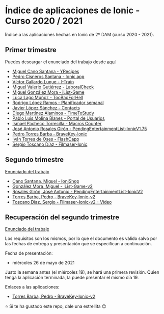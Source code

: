 # Índice de aplicaciones de Ionic - Curso 2020 / 2021

Índice a las aplicaciones hechas en Ionic de 2º DAM (curso 2020 - 2021).

## Primer trimestre

Puedes descargar el enunciado del trabajo desde [aquí](trabajo_ionic_v2.pdf)

* [Miguel Cano Santana - YRecipes](https://github.com/miguelcanosantana/YRecipes-App)
* [Pedro Cisneros Santana - Ionic app](https://github.com/PedroCisnerosSantana/ionicapp)
* [Víctor Gallardo Luque - I-Train](https://github.com/VictorGallardo/I-Train)
* [Miguel Valerio Gutiérrez - LaboralCheck](https://github.com/BeTheVal/LaboralCheck)
* [Miguel González Mora - iList-Game](https://github.com/Miguelgm1693/iList-Game)
* [Luca Lago Muñoz - TooBadForHell](https://github.com/ROMthesheep/TooBadForHell)
* [Rodrigo López Ramos - Planificador semanal](https://github.com/rodrigolopezramoss/Proyecto-Ionic-Planificador)
* [Javier López Sánchez - Contacts](https://github.com/javier-l0pez/Project1AD)
* [Diego Martínez Alaminos - TimeToStudy](https://github.com/diegomartinezalaminos/TimeToStudy)
* [Pablo Luis Molina Blanes - Portal de Usuarios](https://github.com/PabloLuisMolinaBlanes/ProyectoAD)
* [Ismael Pacheco Torrecilla - Macros Counter](https://github.com/ismaelpacheco13/macros-counter-ionic)
* [José Antonio Rosales Girón - PendingEntertainmentList-IonicV1.75](https://github.com/joseantoniorosales/PendingEntertainmentListV1.75)
* [Pedro Torres Barba - BraveKey-Ionic](https://github.com/torrespedrob/BraveKey-Ionic)
* [Iván Torres de Oses - FlashCapp](https://github.com/IvanTorres21/FlashCappIonic)
* [Sergio Toscano Díaz - Filmaser-Ionic](https://github.com/sergiotoscanodiaz/Filmaser-Ionic)

## Segundo trimestre

[Enunciado del trabajo](trabajo_ionic_trimestre_2.pdf)

* [Cano Santana, Miguel  - IoniShop](https://github.com/miguelcanosantana/IoniShop)
* [González Mora, Miguel - iList-Game-v2](https://github.com/Miguelgm1693/iList-Game-v2)
* [Rosales Girón, José Antonio - PendingEntertainmentList-IonicV2](https://github.com/joseantoniorosales/PendingEntertainmentListFB)
* [Torres Barba, Pedro - BraveKey-Ionic-v2](https://github.com/torrespedrob/BraveKey-Ionic-v2)
* [Toscano Díaz, Sergio  - Filmaser-Ionic-v2](https://github.com/sergiotoscanodiaz/Filmaser-Ionic-v2)[ - Vídeo](https://www.youtube.com/watch?v=fJmWwdBCVcI)

## Recuperación del segundo trimestre

[Enunciado del trabajo](trabajo_ionic_trimestre_2.pdf)

Los requisitos son los mismos, por lo que el documento es válido salvo por las fechas de entrega y presentación que se especifican a continuación.

Fecha de presentación:

* miércoles 26 de mayo de 2021

Justo la semana antes (el miércoles 19), se hará una primera revisión. Quien tenga la aplicación terminada, la puede presentar el mismo día 19. 

Enlaces a las aplicaciones:

* [Torres Barba, Pedro - BraveKey-Ionic-v2](https://github.com/torrespedrob/BraveKey-Ionic-v2)


:star: Si te ha gustado este repo, dale una estrellita :wink:

